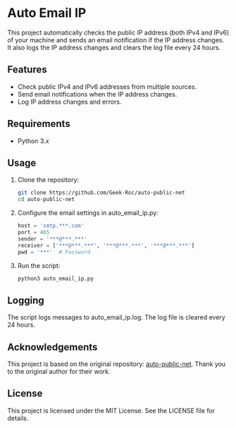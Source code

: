 # Auto Email IP

This project automatically checks the public IP address (both IPv4 and IPv6) of your machine and sends an email notification if the IP address changes. It also logs the IP address changes and clears the log file every 24 hours.

## Features

- Check public IPv4 and IPv6 addresses from multiple sources.
- Send email notifications when the IP address changes.
- Log IP address changes and errors.

## Requirements

- Python 3.x

## Usage

1. Clone the repository:
    ```sh
    git clone https://github.com/Geek-Roc/auto-public-net
    cd auto-public-net
    ```

2. Configure the email settings in auto_email_ip.py:

    ```python
    host = 'smtp.***.com'
    port = 465
    sender = '***@***.***'
    receiver = ['***@***.***', '***@***.***', '***@***.***']
    pwd = '***'  # Password
    ```

3. Run the script:
    ```sh
    python3 auto_email_ip.py
    ```

## Logging

The script logs messages to auto_email_ip.log. 
The log file is cleared every 24 hours.

## Acknowledgements

This project is based on the original repository: [auto-public-net](https://github.com/Geek-Roc/auto-public-net). Thank you to the original author for their work.

## License

This project is licensed under the MIT License. See the LICENSE file for details.